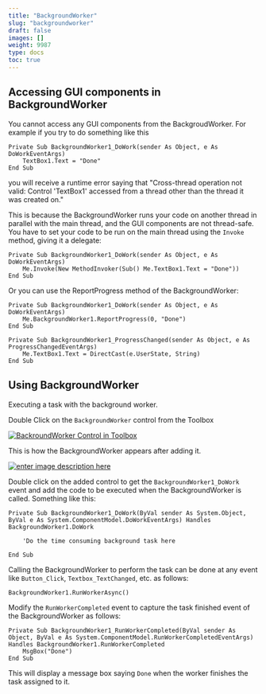 ```yaml
---
title: "BackgroundWorker"
slug: "backgroundworker"
draft: false
images: []
weight: 9987
type: docs
toc: true
---
```


## Accessing GUI components in BackgroundWorker
You cannot access any GUI components from the BackgroudWorker. For example if you try to do something like this

    Private Sub BackgroundWorker1_DoWork(sender As Object, e As DoWorkEventArgs)
        TextBox1.Text = "Done"
    End Sub

you will receive a runtime error saying that "Cross-thread operation not valid: Control 'TextBox1' accessed from a thread other than the thread it was created on."

This is because the BackgroundWorker runs your code on another thread in parallel with the main thread, and the GUI components are not thread-safe. You have to set your code to be run on the main thread using the `Invoke` method, giving it a delegate:

    Private Sub BackgroundWorker1_DoWork(sender As Object, e As DoWorkEventArgs)
        Me.Invoke(New MethodInvoker(Sub() Me.TextBox1.Text = "Done"))
    End Sub

Or you can use the ReportProgress method of the BackgroundWorker:

    Private Sub BackgroundWorker1_DoWork(sender As Object, e As DoWorkEventArgs)
        Me.BackgroundWorker1.ReportProgress(0, "Done")
    End Sub

    Private Sub BackgroundWorker1_ProgressChanged(sender As Object, e As ProgressChangedEventArgs)
        Me.TextBox1.Text = DirectCast(e.UserState, String)
    End Sub




## Using BackgroundWorker
Executing a task with the background worker.

Double Click on the `BackgroundWorker` control from the Toolbox

[![BackroundWorker Control in Toolbox][1]][1]

This is how the BackgroundWorker appears after adding it.

[![enter image description here][2]][2]

Double click on the added control to get the `BackgroundWorker1_DoWork` event and add the code to be executed when the BackgroundWorker is called. Something like this:

    Private Sub BackgroundWorker1_DoWork(ByVal sender As System.Object, ByVal e As System.ComponentModel.DoWorkEventArgs) Handles BackgroundWorker1.DoWork
    
        'Do the time consuming background task here

    End Sub

Calling the BackgroundWorker to perform the task can be done at any event like `Button_Click`, `Textbox_TextChanged`, etc. as follows:

    BackgroundWorker1.RunWorkerAsync()

Modify the `RunWorkerCompleted` event to capture the task finished event of the BackgroundWorker as follows:

    Private Sub BackgroundWorker1_RunWorkerCompleted(ByVal sender As Object, ByVal e As System.ComponentModel.RunWorkerCompletedEventArgs) Handles BackgroundWorker1.RunWorkerCompleted
        MsgBox("Done")
    End Sub

This will display a message box saying `Done` when the worker finishes the task assigned to it.




  [1]: http://i.stack.imgur.com/QuRSr.jpg
  [2]: http://i.stack.imgur.com/KmxOU.jpg

